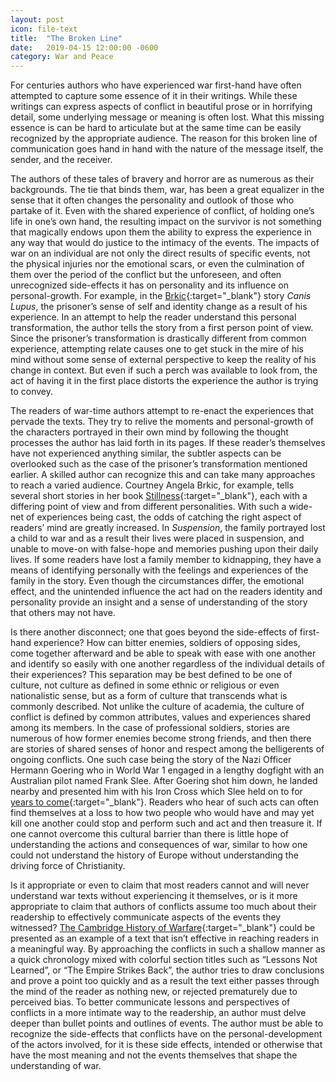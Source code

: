 ```yaml
---
layout: post
icon: file-text
title:  "The Broken Line"
date:   2019-04-15 12:00:00 -0600
category: War and Peace
---
```


For centuries authors who have experienced war first-hand have often attempted to capture some essence of it in their writings. While these writings can express aspects of conflict in beautiful prose or in horrifying detail, some underlying message or meaning is often lost. What this missing essence is can be hard to articulate but at the same time can be easily recognized by the appropriate audience. The reason for this broken line of communication goes hand in hand with the nature of the message itself, the sender, and the receiver.

The authors of these tales of bravery and horror are as numerous as their backgrounds. The tie that binds them, war, has been a great equalizer in the sense that it often changes the personality and outlook of those who partake of it. Even with the shared experience of conflict, of holding one’s life in one’s own hand, the resulting impact on the survivor is not something that magically endows upon them the ability to express the experience in any way that would do justice to the intimacy of the events. The impacts of war on an individual are not only the direct results of specific events, not the physical injuries nor the emotional scars, or even the culmination of them over the period of the conflict but the unforeseen, and often unrecognized side-effects it has on personality and its influence on personal-growth. For example, in the [Brkic](https://www.amazon.com/Stillness-And-Other-Stories-ebook/dp/B00606F8UK/ref=sr_1_3?ie=UTF8&qid=1354292666&sr=8-3&keywords=stillness+brkic){:target="_blank"} story *Canis Lupus*, the prisoner’s sense of self and identity change as a result of his experience. In an attempt to help the reader understand this personal transformation, the author tells the story from a first person point of view. Since the prisoner’s transformation is drastically different from common experience, attempting relate causes one to get stuck in the mire of his mind without some sense of external perspective to keep the reality of his change in context. But even if such a perch was available to look from, the act of having it in the first place distorts the experience the author is trying to convey.

The readers of war-time authors attempt to re-enact the experiences that pervade the texts. They try to relive the moments and personal-growth of the characters portrayed in their own mind by following the thought processes the author has laid forth in its pages. If these reader’s themselves have not experienced anything similar, the subtler aspects can be overlooked such as the case of the prisoner’s transformation mentioned earlier. A skilled author can recognize this and can take many approaches to reach a varied audience. Courtney Angela Brkic, for example, tells several short stories in her book [Stillness](https://www.amazon.com/Stillness-And-Other-Stories-ebook/dp/B00606F8UK/ref=sr_1_3?ie=UTF8&qid=1354292666&sr=8-3&keywords=stillness+brkic){:target="_blank"}, each with a differing point of view and from different personalities. With such a wide-net of experiences being cast, the odds of catching the right aspect of readers’ mind are greatly increased. In *Suspension*, the family portrayed lost a child to war and as a result their lives were placed in suspension, and unable to move-on with false-hope and memories pushing upon their daily lives. If some readers have lost a family member to kidnapping, they have a means of identifying personally with the feelings and experiences of the family in the story. Even though the circumstances differ, the emotional effect, and the unintended influence the act had on the readers identity and personality provide an insight and a sense of understanding of the story that others may not have.

Is there another disconnect; one that goes beyond the side-effects of first-hand experience? How can bitter enemies, soldiers of opposing sides, come together afterward and be able to speak with ease with one another and identify so easily with one another regardless of the individual details of their experiences? This separation may be best defined to be one of culture, not culture as defined in some ethnic or religious or even nationalistic sense, but as a form of culture that transcends what is commonly described. Not unlike the culture of academia, the culture of conflict is defined by common attributes, values and experiences shared among its members. In the case of professional soldiers, stories are numerous of how former enemies become strong friends, and then there are stories of shared senses of honor and respect among the belligerents of ongoing conflicts. One such case being the story of the Nazi Officer Hermann Goering who in World War 1 engaged in a lengthy dogfight with an Australian pilot named Frank Slee. After Goering shot him down, he landed nearby and presented him with his Iron Cross which Slee held on to for [years to come](https://web.archive.org/web/20180909130207/https://www.thefullwiki.org/Hermann_G%C3%B6ring#wikipedia_First_World_War){:target="_blank"}. Readers who hear of such acts can often find themselves at a loss to how two people who would have and may yet kill one another could stop and perform such and act and then treasure it. If one cannot overcome this cultural barrier than there is little hope of understanding the actions and consequences of war, similar to how one could not understand the history of Europe without understanding the driving force of Christianity.

Is it appropriate or even to claim that most readers cannot and will never understand war texts without experiencing it themselves, or is it more appropriate to claim that authors of conflicts assume too much about their readership to effectively communicate aspects of the events they witnessed? [The Cambridge History of Warfare](https://www.amazon.com/Cambridge-History-Warfare-Geoffrey-Parker/dp/0521618959){:target="_blank"} could be presented as an example of a text that isn’t effective in reaching readers in a meaningful way. By approaching the conflicts in such a shallow manner as a quick chronology mixed with colorful section titles such as “Lessons Not Learned”, or “The Empire Strikes Back”, the author tries to draw conclusions and prove a point too quickly and as a result the text either passes through the mind of the reader as nothing new, or rejected prematurely due to perceived bias. To better communicate lessons and perspectives of conflicts in a more intimate way to the readership, an author must delve deeper than bullet points and outlines of events. The author must be able to recognize the side-effects that conflicts have on the personal-development of the actors involved, for it is these side effects, intended or otherwise that have the most meaning and not the events themselves that shape the understanding of war.

